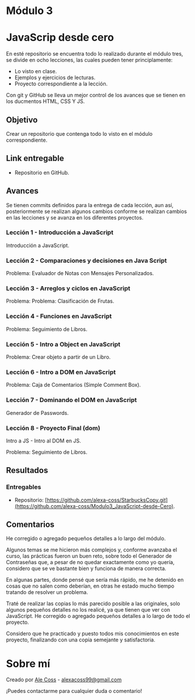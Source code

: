 # Módulo 3


# JavaScrip desde cero

En esté repositorio se encuentra todo lo realizado durante el módulo tres, se divide en ocho lecciones, las cuales pueden tener principlamente:
- Lo visto en clase.
- Ejemplos y ejercicios de lecturas.
- Proyecto correspondiente a la lección.

Con git y GitHub se lleva un mejor control de los avances que se tienen en los ducmentos HTML, CSS Y JS.

## Objetivo
Crear un repositorio que contenga todo lo visto en el módulo correspondiente.


## Link entregable

- Repositorio en GitHub.


## Avances

Se tienen commits definidos para la entrega de cada lección, aun así, posteriormente se realizan algunos cambios conforme se realizan cambios en las lecciones y se avanza en los diferentes proyectos.

### Lección 1 - Introducción a JavaScript

Introducción a JavaScript.


### Lección 2 - Comparaciones y decisiones en Java Script

Problema: Evaluador de Notas con Mensajes Personalizados.


### Lección 3 - Arreglos y ciclos en JavaScript

Problema: Problema: Clasificación de Frutas.


### Lección 4 -  Funciones en JavaScript

Problema: Seguimiento de Libros.


### Lección 5 - Intro a Object en JavaScript

Problema: Crear objeto a partir de un Libro.


### Lección 6 - Intro a DOM en JavaScript

Problema: Caja de Comentarios (Simple Comment Box).


### Lección 7 - Dominando el DOM en JavaScript

Generador de Passwords.


### Lección 8 - Proyecto Final (dom)

Intro a JS - Intro al DOM en JS.

Problema: Seguimiento de Libros.


## Resultados

### Entregables

- Repositorio: [https://github.com/alexa-coss/StarbucksCopy.git](https://github.com/alexa-coss/Modulo3_JavaScript-desde-Cero).

## Comentarios

He corregido o agregado pequeños detalles a lo largo del módulo.

Algunos temas se me hicieron más complejos y, conforme avanzaba el curso, las prácticas fueron un buen reto, sobre todo el Generador de Contraseñas que, a pesar de no quedar exactamente como yo quería, considero que se ve bastante bien y funciona de manera correcta.


En algunas partes, donde pensé que sería más rápido, me he detenido en cosas que no salen como deberían, en otras he estado mucho tiempo tratando de resolver un problema.

Traté de realizar las copias lo más parecido posible a las originales, solo algunos pequeños detalles no los realicé, ya que tienen que ver con JavaScript. He corregido o agregado pequeños detalles a lo largo de todo el proyecto.

Considero que he practicado y puesto todos mis conocimientos en este proyecto, finalizando con una copia semejante y satisfactoria. 


# Sobre mí

Creado por [Ale Coss](https://github.com/alexa-coss) - alexacoss99@gmail.com

¡Puedes contactarme para cualquier duda o comentario!
